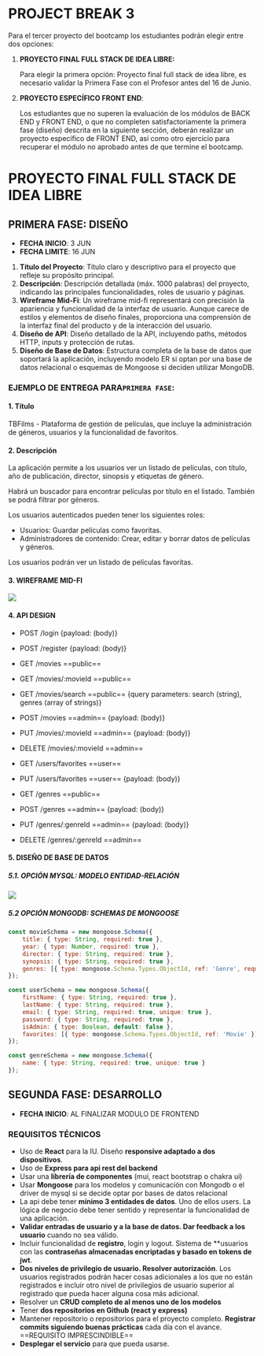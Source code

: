 # PROJECT BREAK 3

Para el tercer proyecto del bootcamp los estudiantes podrán elegir entre dos opciones:

1. **PROYECTO FINAL FULL STACK DE IDEA LIBRE:** 
   
   Para elegir la primera opción: Proyecto final full stack de idea libre, es necesario validar la Primera Fase con el Profesor antes del 16 de Junio.

2. **PROYECTO ESPECÍFICO FRONT END**:
   
   Los estudiantes que no superen la evaluación de los módulos de BACK END y FRONT END, o que no completen satisfactoriamente la primera fase (diseño) descrita en la siguiente sección, deberán realizar un proyecto específico de FRONT END, así como otro ejercicio para recuperar el módulo no aprobado antes de que termine el bootcamp.

# PROYECTO FINAL FULL STACK DE IDEA LIBRE
## PRIMERA FASE: DISEÑO 
- **FECHA INICIO**: 3 JUN
- **FECHA LIMITE**: 16 JUN

1. **Título del Proyecto**: Título claro y descriptivo para el proyecto que refleje su propósito principal.
2. **Descripción**: Descripción detallada (máx. 1000 palabras) del proyecto, indicando las principales funcionalidades, roles de usuario y páginas.
3. **Wireframe Mid-Fi**: Un wireframe mid-fi representará con precisión la apariencia y funcionalidad de la interfaz de usuario. Aunque carece de estilos y elementos de diseño finales, proporciona una comprensión de la interfaz final del producto y de la interacción del usuario.
4. **Diseño de API**: Diseño detallado de la API, incluyendo paths, métodos HTTP, inputs y protección de rutas.
5. **Diseño de Base de Datos**: Estructura completa de la base de datos que soportará la aplicación, incluyendo modelo ER si optan por una base de datos relacional o esquemas de Mongoose si deciden utilizar MongoDB.

### EJEMPLO DE ENTREGA PARA`PRIMERA FASE`: 

#### 1. Título

TBFilms -  Plataforma de gestión de películas, que incluye la administración de géneros, usuarios y la funcionalidad de favoritos.
#### 2. Descripción

La aplicación permite a los usuarios ver un listado de películas, con título, año de publicación, director, sinopsis y etiquetas de género.

Habrá un buscador para encontrar películas por título en el listado. También se podrá filtrar por géneros.

Los usuarios autenticados pueden tener los siguientes roles:

- Usuarios: Guardar películas como favoritas.
- Administradores de contenido: Crear, editar y borrar datos de películas y géneros.

Los usuarios podrán ver un listado de películas favoritas.

#### 3. WIREFRAME MID-FI

![](attachment/wireframe-midfi.png)

#### 4. API DESIGN 

- POST /login {payload: (body)}
- POST /register {payload: (body)}

- GET /movies ==public==
- GET /movies/:movieId ==public==

- GET /movies/search ==public== {query parameters: search (string), genres (array of strings)}

- POST /movies ==admin== {payload: (body)}
- PUT /movies/:movieId ==admin== {payload: (body)}
- DELETE /movies/:movieId ==admin==

- GET /users/favorites ==user==
- PUT /users/favorites ==user== {payload: (body)}

- GET /genres ==public==
- POST /genres ==admin== {payload: (body)}
- PUT /genres/:genreId ==admin== {payload: (body)}
- DELETE /genres/:genreId ==admin==

#### 5. DISEÑO DE BASE DE DATOS

##### 5.1. OPCIÓN MYSQL: MODELO ENTIDAD-RELACIÓN

![](attachment/diagram-er.png)

##### 5.2 OPCIÓN MONGODB: SCHEMAS DE MONGOOSE

```javascript
const movieSchema = new mongoose.Schema({
    title: { type: String, required: true },
    year: { type: Number, required: true },
    director: { type: String, required: true },
    synopsis: { type: String, required: true },
    genres: [{ type: mongoose.Schema.Types.ObjectId, ref: 'Genre', required: true }]
});

const userSchema = new mongoose.Schema({
    firstName: { type: String, required: true },
    lastName: { type: String, required: true },
    email: { type: String, required: true, unique: true },
    password: { type: String, required: true },
    isAdmin: { type: Boolean, default: false },
    favorites: [{ type: mongoose.Schema.Types.ObjectId, ref: 'Movie' }]
});

const genreSchema = new mongoose.Schema({
    name: { type: String, required: true, unique: true }
});
```

## SEGUNDA FASE: DESARROLLO
- **FECHA INICIO**: AL FINALIZAR MODULO DE FRONTEND

### REQUISITOS TÉCNICOS 

- Uso de **React** para la IU. Diseño **responsive adaptado a dos dispositivos**.
- Uso de **Express para api rest del backend**
- Usar una **librería de componentes** (mui, react bootstrap o chakra ui)
- Usar **Mongoose** para los modelos y comunicación con Mongodb o el driver de mysql si se decide optar por bases de datos relacional
- La api debe tener **mínimo 3 entidades de datos**. Uno de ellos users. La lógica de negocio debe tener sentido y representar la funcionalidad de una aplicación.
- **Validar entradas de usuario y a la base de datos. Dar feedback a los usuario** cuando no sea válido.
- Incluir funcionalidad de **registro**, login y logout. Sistema de **usuarios con las **contraseñas almacenadas encriptadas y basado en tokens de jwt**.
- **Dos niveles de privilegio de usuario. Resolver autorización**. Los usuarios registrados podrán hacer cosas adicionales a los que no están registrados e incluir otro nivel de privilegios de usuario superior al registrado que pueda hacer alguna cosa más adicional.
- Resolver un **CRUD completo de al menos uno de los modelos**
- Tener **dos repositorios en Github (react y express)**
- Mantener repositorio o repositorios para el proyecto completo. **Registrar commits siguiendo buenas prácticas** cada día con el avance. ==REQUISITO IMPRESCINDIBLE==
- **Desplegar el servicio** para que pueda usarse.
